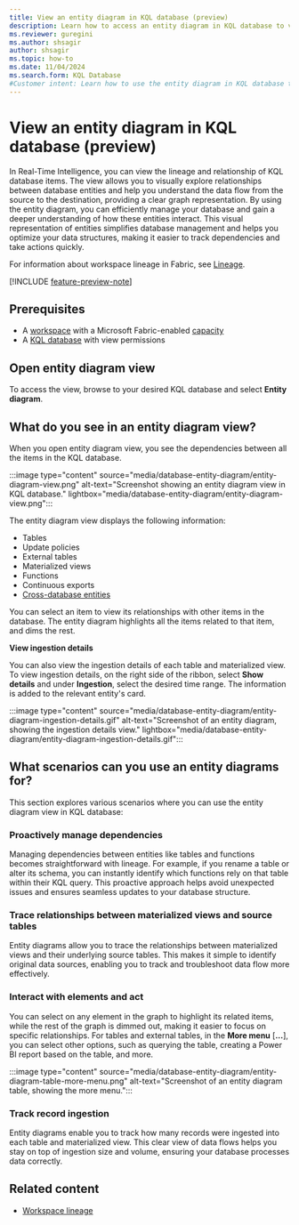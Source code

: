 ```yaml
---
title: View an entity diagram in KQL database (preview)
description: Learn how to access an entity diagram in KQL database to view the relationship between items in Real-Time Intelligence.
ms.reviewer: guregini
ms.author: shsagir
author: shsagir
ms.topic: how-to
ms.date: 11/04/2024
ms.search.form: KQL Database
#Customer intent: Learn how to use the entity diagram in KQL database to manage and optimize database relationships and dependencies.
---
```

# View an entity diagram in KQL database (preview)

In Real-Time Intelligence, you can view the lineage and relationship of KQL database items. The view allows you to visually explore relationships between database entities and help you understand the data flow from the source to the destination, providing a clear graph representation. By using the entity diagram, you can efficiently manage your database and gain a deeper understanding of how these entities interact. This visual representation of entities simplifies database management and helps you optimize your data structures, making it easier to track dependencies and take actions quickly.

For information about workspace lineage in Fabric, see [Lineage](../governance/lineage.md).

[!INCLUDE [feature-preview-note](../includes/feature-preview-note.md)]

## Prerequisites

* A [workspace](../get-started/create-workspaces.md) with a Microsoft Fabric-enabled [capacity](../enterprise/licenses.md#capacity)
* A [KQL database](create-database.md) with view permissions

## Open entity diagram view

To access the view, browse to your desired KQL database and select **Entity diagram**.

## What do you see in an entity diagram view?

When you open entity diagram view, you see the dependencies between all the items in the KQL database.

:::image type="content" source="media/database-entity-diagram/entity-diagram-view.png" alt-text="Screenshot showing an entity diagram view in KQL database." lightbox="media/database-entity-diagram/entity-diagram-view.png":::

The entity diagram view displays the following information:

* Tables
* Update policies
* External tables
* Materialized views
* Functions
* Continuous exports
* [Cross-database entities](/kusto/query/cross-cluster-or-database-queries?view=microsoft-fabric&preserve-view=true)

You can select an item to view its relationships with other items in the database. The entity diagram highlights all the items related to that item, and dims the rest.

**View ingestion details**

You can also view the ingestion details of each table and materialized view. To view ingestion details, on the right side of the ribbon, select **Show details** and under **Ingestion**, select the desired time range. The information is added to the relevant entity's card.

:::image type="content" source="media/database-entity-diagram/entity-diagram-ingestion-details.gif" alt-text="Screenshot of an entity diagram, showing the ingestion details view." lightbox="media/database-entity-diagram/entity-diagram-ingestion-details.gif":::

## What scenarios can you use an entity diagrams for?

This section explores various scenarios where you can use the entity diagram view in KQL database:

### Proactively manage dependencies

Managing dependencies between entities like tables and functions becomes straightforward with lineage. For example, if you rename a table or alter its schema, you can instantly identify which functions rely on that table within their KQL query. This proactive approach helps avoid unexpected issues and ensures seamless updates to your database structure.

### Trace relationships between materialized views and source tables

Entity diagrams allow you to trace the relationships between materialized views and their underlying source tables. This makes it simple to identify original data sources, enabling you to track and troubleshoot data flow more effectively.

### Interact with elements and act

You can select on any element in the graph to highlight its related items, while the rest of the graph is dimmed out, making it easier to focus on specific relationships. For tables and external tables, in the **More menu** [**...**], you can select other options, such as querying the table, creating a Power BI report based on the table, and more.

:::image type="content" source="media/database-entity-diagram/entity-diagram-table-more-menu.png" alt-text="Screenshot of an entity diagram table, showing the more menu.":::

### Track record ingestion

Entity diagrams enable you to track how many records were ingested into each table and materialized view. This clear view of data flows helps you stay on top of ingestion size and volume, ensuring your database processes data correctly.

## Related content

* [Workspace lineage](../governance/lineage.md)
